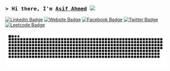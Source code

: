 ### <samp>&gt; Hi there, I'm <a href="#" target="_blank">Asif Ahmed</a> <img src="https://media.giphy.com/media/hvRJCLFzcasrR4ia7z/giphy.gif" width="25"> </samp>

[![Linkedin Badge](https://img.shields.io/badge/LinkedIn-0077B5?style=for-the-badge&logo=linkedin&logoColor=white)](https://www.linkedin.com/in/asif-ahmed-7938a6277/)
[![Website Badge](https://img.shields.io/badge/website-000000?style=for-the-badge&logo=About.me&logoColor=white)](https://sadequrasif.weebly.com/)
[![Facebook Badge](https://img.shields.io/badge/Facebook-1877F2?style=for-the-badge&logo=facebook&logoColor=white)](https://www.facebook.com/sadequr.rahmanasif.1)
[![Twitter Badge](https://img.shields.io/badge/Twitter-1DA1F2?style=for-the-badge&logo=twitter&logoColor=white)](https://twitter.com/AsifAhm77303471)
[![Leetcode Badge](https://img.shields.io/badge/-LeetCode-FFA116?style=for-the-badge&logo=LeetCode&logoColor=black)](https://leetcode.com/Asif521/)





![Snake animation](https://github.com/Labir852/Labir852/blob/output/github-contribution-grid-snake.svg)
